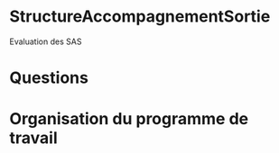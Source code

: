 # StructureAccompagnementSortie
Evaluation des SAS

# Questions

# Organisation du programme de travail
